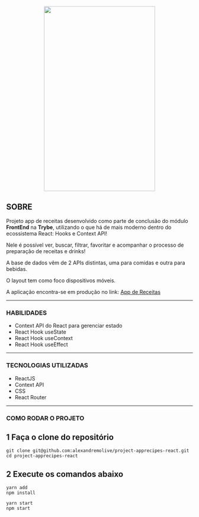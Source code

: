 <h1 align="center">
    <img width="300px" height="500px" src="./finalversion.gif">
</h1>

## **SOBRE**
Projeto app de receitas desenvolvido como parte de conclusão do módulo **FrontEnd** na **Trybe**, utilizando o que há de mais moderno dentro do ecossistema React: Hooks e Context API!

Nele é possível ver, buscar, filtrar, favoritar e acompanhar o processo de preparação de receitas e drinks!

A base de dados vêm de 2 APIs distintas, uma para comidas e outra para bebidas.

O layout tem como foco dispositivos móveis.


A aplicação encontra-se em produção no link:  [App de Receitas](https://appdereceitas-react.herokuapp.com/)

---

### **HABILIDADES**
  
  - Context API do React para gerenciar estado
  - React Hook useState
  - React Hook useContext
  - React Hook useEffect

  ---
  

### **TECNOLOGIAS UTILIZADAS**
- ReactJS
- Context API
- CSS
- React Router

---


### **COMO RODAR O PROJETO**

## 1 Faça o clone do repositório ##
```
git clone git@github.com:alexandremolive/project-apprecipes-react.git
cd project-apprecipes-react

```

## 2 Execute os comandos abaixo ##

```
yarn add
npm install
```
```
yarn start
npm start
```